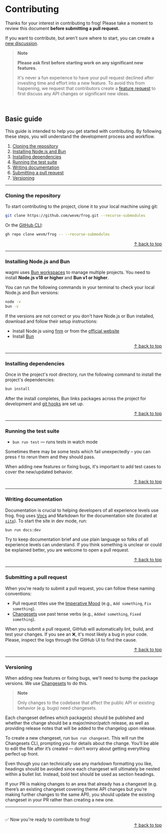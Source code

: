 # Contributing

Thanks for your interest in contributing to frog! Please take a moment to review this document **before submitting a pull request.**

If you want to contribute, but aren't sure where to start, you can create a [new discussion](https://github.com/wevm/frog/discussions).

> **Note**
>
> **Please ask first before starting work on any significant new features.**
>
> It's never a fun experience to have your pull request declined after investing time and effort into a new feature. To avoid this from happening, we request that contributors create a [feature request](https://github.com/wevm/frog/discussions/new?category=ideas) to first discuss any API changes or significant new ideas.

<br>

## Basic guide

This guide is intended to help you get started with contributing. By following these steps, you will understand the development process and workflow.

1. [Cloning the repository](#cloning-the-repository)
2. [Installing Node.js and Bun](#installing-nodejs-and-bun)
3. [Installing dependencies](#installing-dependencies)
4. [Running the test suite](#running-the-test-suite)
5. [Writing documentation](#writing-documentation)
6. [Submitting a pull request](#submitting-a-pull-request)
7. [Versioning](#versioning)

---

### Cloning the repository

To start contributing to the project, clone it to your local machine using git:

```bash
git clone https://github.com/wevm/frog.git --recurse-submodules
```

Or the [GitHub CLI](https://cli.github.com):

```bash
gh repo clone wevm/frog -- --recurse-submodules
```

<div align="right">
  <a href="#basic-guide">&uarr; back to top</a></b>
</div>

---

### Installing Node.js and Bun

wagmi uses [Bun workspaces](https://bun.sh/docs/install/workspaces) to manage multiple projects. You need to install **Node.js v18 or higher** and **Bun v1 or higher**.

You can run the following commands in your terminal to check your local Node.js and Bun versions:

```bash
node -v
bun -v
```

If the versions are not correct or you don't have Node.js or Bun installed, download and follow their setup instructions:

- Install Node.js using [fnm](https://github.com/Schniz/fnm) or from the [official website](https://nodejs.org)
- Install [Bun](https://bun.sh/docs/installation)

<div align="right">
  <a href="#basic-guide">&uarr; back to top</a></b>
</div>

---

### Installing dependencies

Once in the project's root directory, run the following command to install the project's dependencies:

```bash
bun install
```

After the install completes, Bun links packages across the project for development and [git hooks](https://github.com/toplenboren/simple-git-hooks) are set up.

<div align="right">
  <a href="#basic-guide">&uarr; back to top</a></b>
</div>

---

### Running the test suite

- `bun run test` — runs tests in watch mode

Sometimes there may be some tests which fail unexpectedly – you can press `f` to rerun them and they should pass.

When adding new features or fixing bugs, it's important to add test cases to cover the new/updated behavior.

<div align="right">
  <a href="#basic-guide">&uarr; back to top</a></b>
</div>

---

### Writing documentation

Documentation is crucial to helping developers of all experience levels use frog. frog uses [Vocs](https://vocs.dev) and Markdown for the documentation site (located at [`site`](../site)). To start the site in dev mode, run:

```bash
bun run docs:dev 
```

Try to keep documentation brief and use plain language so folks of all experience levels can understand. If you think something is unclear or could be explained better, you are welcome to open a pull request.

<div align="right">
  <a href="#basic-guide">&uarr; back to top</a></b>
</div>

---

### Submitting a pull request

When you're ready to submit a pull request, you can follow these naming conventions:

- Pull request titles use the [Imperative Mood](https://en.wikipedia.org/wiki/Imperative_mood) (e.g., `Add something`, `Fix something`).
- [Changesets](#versioning) use past tense verbs (e.g., `Added something`, `Fixed something`).

When you submit a pull request, GitHub will automatically lint, build, and test your changes. If you see an ❌, it's most likely a bug in your code. Please, inspect the logs through the GitHub UI to find the cause.

<div align="right">
  <a href="#basic-guide">&uarr; back to top</a></b>
</div>

---

### Versioning

When adding new features or fixing bugs, we'll need to bump the package versions. We use [Changesets](https://github.com/changesets/changesets) to do this.

> **Note**
>
> Only changes to the codebase that affect the public API or existing behavior (e.g. bugs) need changesets.

Each changeset defines which package(s) should be published and whether the change should be a major/minor/patch release, as well as providing release notes that will be added to the changelog upon release.

To create a new changeset, run `bun run changeset`. This will run the Changesets CLI, prompting you for details about the change. You’ll be able to edit the file after it’s created — don’t worry about getting everything perfect up front.

Even though you can technically use any markdown formatting you like, headings should be avoided since each changeset will ultimately be nested within a bullet list. Instead, bold text should be used as section headings.

If your PR is making changes to an area that already has a changeset (e.g. there’s an existing changeset covering theme API changes but you’re making further changes to the same API), you should update the existing changeset in your PR rather than creating a new one.

---

<br>

<div>
  ✅ Now you're ready to contribute to frog!
</div>

<div align="right">
  <a href="#advanced-guide">&uarr; back to top</a></b>
</div>

